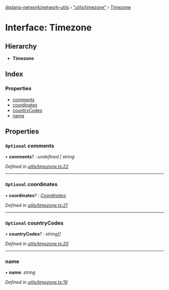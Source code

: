 [@planq-network/network-utils](../README.md) › ["utils/timezone"](../modules/_utils_timezone_.md) › [Timezone](_utils_timezone_.timezone.md)

# Interface: Timezone

## Hierarchy

* **Timezone**

## Index

### Properties

* [comments](_utils_timezone_.timezone.md#optional-comments)
* [coordinates](_utils_timezone_.timezone.md#optional-coordinates)
* [countryCodes](_utils_timezone_.timezone.md#optional-countrycodes)
* [name](_utils_timezone_.timezone.md#name)

## Properties

### `Optional` comments

• **comments**? : *undefined | string*

*Defined in [utils/timezone.ts:22](https://github.com/planq-network/planq-sdk/blob/master/packages/sdk/network-utils/src/utils/timezone.ts#L22)*

___

### `Optional` coordinates

• **coordinates**? : *[Coordinates](_utils_timezone_.coordinates.md)*

*Defined in [utils/timezone.ts:21](https://github.com/planq-network/planq-sdk/blob/master/packages/sdk/network-utils/src/utils/timezone.ts#L21)*

___

### `Optional` countryCodes

• **countryCodes**? : *string[]*

*Defined in [utils/timezone.ts:20](https://github.com/planq-network/planq-sdk/blob/master/packages/sdk/network-utils/src/utils/timezone.ts#L20)*

___

###  name

• **name**: *string*

*Defined in [utils/timezone.ts:19](https://github.com/planq-network/planq-sdk/blob/master/packages/sdk/network-utils/src/utils/timezone.ts#L19)*
